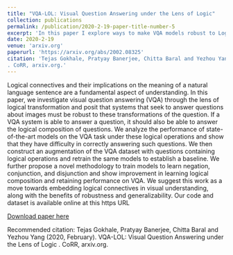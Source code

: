 ```yaml
---
title: "VQA-LOL: Visual Question Answering under the Lens of Logic"
collection: publications
permalink: /publication/2020-2-19-paper-title-number-5
excerpt: 'In this paper I explore ways to make VQA models robust to Logical Questions'
date: 2020-2-19
venue: 'arxiv.org'
paperurl: 'https://arxiv.org/abs/2002.08325'
citation: 'Tejas Gokhale, Pratyay Banerjee, Chitta Baral and Yezhou Yang (2020, February). VQA-LOL: Visual Question Answering under the Lens of Logic
. CoRR, arxiv.org.'
---
```


Logical connectives and their implications on the meaning of a natural language sentence are a fundamental aspect of understanding. In this paper, we investigate visual question answering (VQA) through the lens of logical transformation and posit that systems that seek to answer questions about images must be robust to these transformations of the question. If a VQA system is able to answer a question, it should also be able to answer the logical composition of questions. We analyze the performance of state-of-the-art models on the VQA task under these logical operations and show that they have difficulty in correctly answering such questions. We then construct an augmentation of the VQA dataset with questions containing logical operations and retrain the same models to establish a baseline. We further propose a novel methodology to train models to learn negation, conjunction, and disjunction and show improvement in learning logical composition and retaining performance on VQA. We suggest this work as a move towards embedding logical connectives in visual understanding, along with the benefits of robustness and generalizability. Our code and dataset is available online at this https URL 

[Download paper here](https://arxiv.org/abs/2002.08325)

Recommended citation: Tejas Gokhale, Pratyay Banerjee, Chitta Baral and Yezhou Yang (2020, February). VQA-LOL: Visual Question Answering under the Lens of Logic
. CoRR, arxiv.org. 
